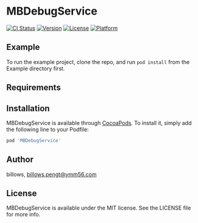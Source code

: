 # MBDebugService

[![CI Status](https://img.shields.io/travis/billows/MBDebugService.svg?style=flat)](https://travis-ci.org/billows/MBDebugService)
[![Version](https://img.shields.io/cocoapods/v/MBDebugService.svg?style=flat)](https://cocoapods.org/pods/MBDebugService)
[![License](https://img.shields.io/cocoapods/l/MBDebugService.svg?style=flat)](https://cocoapods.org/pods/MBDebugService)
[![Platform](https://img.shields.io/cocoapods/p/MBDebugService.svg?style=flat)](https://cocoapods.org/pods/MBDebugService)

## Example

To run the example project, clone the repo, and run `pod install` from the Example directory first.

## Requirements

## Installation

MBDebugService is available through [CocoaPods](https://cocoapods.org). To install
it, simply add the following line to your Podfile:

```ruby
pod 'MBDebugService'
```

## Author

billows, billows.pengt@ymm56.com

## License

MBDebugService is available under the MIT license. See the LICENSE file for more info.
